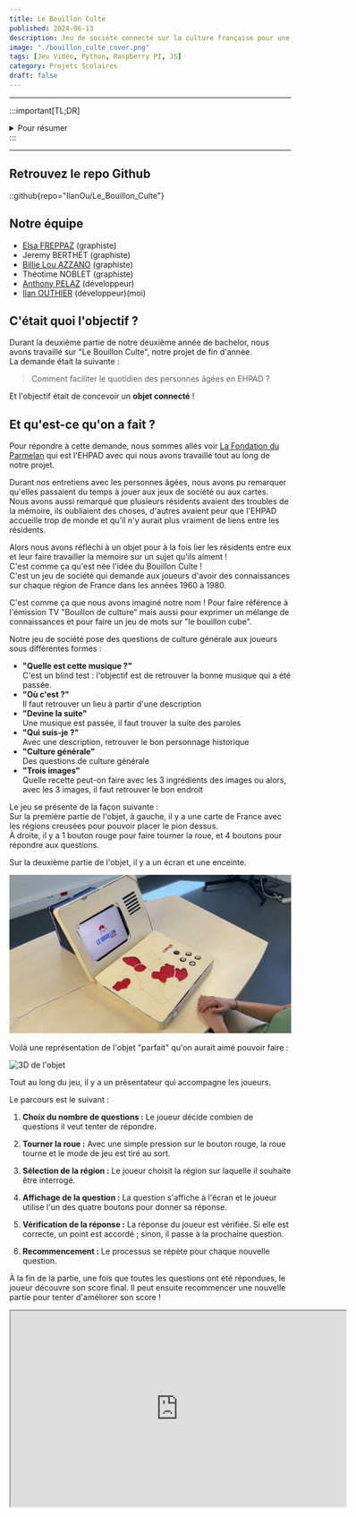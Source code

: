 ```yaml
---
title: Le Bouillon Culte
published: 2024-06-13
description: Jeu de société connecté sur la culture française pour une EHPAD
image: "./bouillon_culte_cover.png"
tags: [Jeu Vidéo, Python, Raspberry PI, JS]
category: Projets Scolaires
draft: false
---
```


<!-- # Le Bouillon Culte -->

---

:::important[TL;DR]
<br>
<details>
<summary> Pour résumer </summary> 

### Qu'est-ce qu'on devait faire ?

"Le Bouillon Culte", notre projet de fin d'année, est un objet connecté conçu pour faciliter le quotidien des personnes âgées en EHPAD. En collaborant avec [La Fondation du Parmelan](https://fondationduparmelan.org/), nous avons créé un jeu de société qui renforce les liens entre les résidents et stimule leur mémoire.

Le jeu pose des questions de culture générale sous différentes formes et se présente avec une carte de France interactive, des boutons de réponse et un écran avec une enceinte.

![photo de l'objet](LBC_photo_ouvert.png)

### Le parcours des développeurs

Nous avons opté pour l'utilisation d'un Raspberry Pi et d'un ESP32 pour gérer les capteurs RFID et les boutons. Après avoir réussi à recevoir les données des capteurs, nous avons développé le système d'affichage et la lecture audio.

Ensuite, nous avons créé un système pour afficher les questions et les réponses à partir de fichiers Json. Nous avons également développé 6 mini-jeux différents.

Pour encourager les joueurs à rejouer, nous avons mis en place un système de points et un nombre de questions à répondre pour finir une partie.

### Pour conclure

Bien que nous aurions aimé avoir un meilleur rendu de l'objet, nous sommes fiers du prototype que nous avons créé. Ce projet m'a personnellement permis d'apprendre la POO et de clarifier ce concept.
</details>
:::

---

## Retrouvez le repo Github

::github{repo="IlanOu/Le_Bouillon_Culte"}

## Notre équipe

- [Elsa FREPPAZ](https://studiomeraki.fr/) (graphiste)
- Jeremy BERTHET (graphiste)
- [Billie Lou AZZANO](http://www.linkedin.com/in/billie-lou-azzano-066330258) (graphiste)
- Théotime NOBLET (graphiste)
- [Anthony PELAZ](https://github.com/anthony74742) (développeur)
- [Ilan OUTHIER](https://github.com/IlanOu) (développeur)(moi)

## C'était quoi l'objectif ?

Durant la deuxième partie de notre deuxième année de bachelor, nous avons travaillé sur "Le Bouillon Culte", notre projet de fin d'année.
<br>
La demande était la suivante :
> Comment faciliter le quotidien des personnes âgées en EHPAD ?

Et l'objectif était de concevoir un **objet connecté** !

## Et qu'est-ce qu'on a fait ?

Pour répondre à cette demande, nous sommes allés voir [La Fondation du Parmelan](https://fondationduparmelan.org/) qui est l'EHPAD avec qui nous avons travaillé tout au long de notre projet.

Durant nos entretiens avec les personnes âgées, nous avons pu remarquer qu'elles passaient du temps à jouer aux jeux de société ou aux cartes.
<br>
Nous avons aussi remarqué que plusieurs résidents avaient des troubles de la mémoire, ils oubliaient des choses, d'autres avaient peur que l'EHPAD accueille trop de monde et qu'il n'y aurait plus vraiment de liens entre les résidents.

Alors nous avons réfléchi à un objet pour à la fois lier les résidents entre eux et leur faire travailler la mémoire sur un sujet qu'ils aiment !
<br>
C'est comme ça qu'est née l'idée du Bouillon Culte !
<br>
C'est un jeu de société qui demande aux joueurs d'avoir des connaissances sur chaque région de France dans les années 1960 à 1980.

C'est comme ça que nous avons imaginé notre nom ! Pour faire référence à l'émission TV "Bouillon de culture" mais aussi pour exprimer un mélange de connaissances et pour faire un jeu de mots sur "le bouillon cube".

Notre jeu de société pose des questions de culture générale aux joueurs sous différentes formes :

- **"Quelle est cette musique ?"** 
  <br>C'est un blind test : l'objectif est de retrouver la bonne musique qui a été passée.
- **"Où c'est ?"**
  <br>Il faut retrouver un lieu à partir d'une description
- **"Devine la suite"**
  <br>Une musique est passée, il faut trouver la suite des paroles
- **"Qui suis-je ?"**
  <br>Avec une description, retrouver le bon personnage historique
- **"Culture générale"**
  <br>Des questions de culture générale
- **"Trois images"**
  <br>Quelle recette peut-on faire avec les 3 ingrédients des images ou alors, avec les 3 images, il faut retrouver le bon endroit

Le jeu se présente de la façon suivante :
<br>
Sur la première partie de l'objet, à gauche, il y a une carte de France avec les régions creusées pour pouvoir placer le pion dessus.
<br>
À droite, il y a 1 bouton rouge pour faire tourner la roue, et 4 boutons pour répondre aux questions.

Sur la deuxième partie de l'objet, il y a un écran et une enceinte.

![photo de l'objet](LBC_photo_ouvert.png)

Voilà une représentation de l'objet "parfait" qu'on aurait aimé pouvoir faire :

![3D de l'objet](LBC_3D_ouvert.png)

Tout au long du jeu, il y a un présentateur qui accompagne les joueurs.

Le parcours est le suivant :

1. **Choix du nombre de questions :** Le joueur décide combien de questions il veut tenter de répondre.

2. **Tourner la roue :** Avec une simple pression sur le bouton rouge, la roue tourne et le mode de jeu est tiré au sort.

3. **Sélection de la région :** Le joueur choisit la région sur laquelle il souhaite être interrogé.

4. **Affichage de la question :** La question s'affiche à l'écran et le joueur utilise l'un des quatre boutons pour donner sa réponse.

5. **Vérification de la réponse :** La réponse du joueur est vérifiée. Si elle est correcte, un point est accordé ; sinon, il passe à la prochaine question.

6. **Recommencement :** Le processus se répète pour chaque nouvelle question.

À la fin de la partie, une fois que toutes les questions ont été répondues, le joueur découvre son score final. Il peut ensuite recommencer une nouvelle partie pour tenter d'améliorer son score !

<iframe src="https://www.youtube.com/embed/lY2ekTzoxIg?si=z9Esf8ow9zbRBDUV" width=600 height=350/>

.

## Le parcours des développeurs

Pour commencer, on a réfléchi aux technologies dont on aurait besoin.
<br>
On s'est vite aperçu que tous les capteurs RFID et les boutons qu'on voulait utiliser risquaient de surcharger le Raspberry Pi.
Du coup, on a opté pour l'ajout d'ESP32 pour épauler le Raspberry et éviter qu'il ne soit débordé.
<br>
Après ça, nous avons testé l'ajout de certaines fonctionnalités qu'on voulait intégrer.
<br>
Par exemple, on a travaillé sur les boutons, les capteurs RFID, etc.
<br>
Anthony s'est concentré sur les tests avec un ESP32, pendant que je m'occupais des tests sur le Raspberry Pi.

> Mise en place Raspberry Pi : Check ✔ <br>
> Mise en place ESP32 : Check ✔ <br>
> Réception des données des capteurs : Check ✔ <br>

Une fois qu'on a réussi à recevoir les données des capteurs, on s'est attaqués au traitement de ces infos et à la conception du parcours utilisateur.
<br>
On a alors branché un écran et développé le système d'affichage.
Pour faciliter la partie design plus tard, on a opté pour un affichage sur une page web.
<br>
On a aussi ajouté une enceinte et fait un système pour lire les fichiers audio.

> Affichage : Check ✔ <br>
> Lecture audio : Check ✔ <br>

Ensuite, il fallait pouvoir afficher les différentes questions et réponses de notre jeu, alors nous avons créé un système qui lit des fichiers Json et les affiche sur l'écran.
<br>
*(D'ailleurs merci à Théotime qui a énormément aidé pour le remplissage des fichiers Json, il y avait environ 60 questions contenant chacune : des réponses + des descriptions + des images + des audios... Il est très courageux et patient !)*

Nous avons dû faire 6 systèmes car nous avions 6 mini-jeux différents.

> Système de questions/réponses : Check ✔ <br>
> 6 mini-jeux : Check ✔ <br>

Par la suite, en testant et en faisant tester notre objet, nous avons remarqué plusieurs choses :

- L'idée est très cool, elle plaît à beaucoup de gens
- Mais les joueurs ne répondent qu'à une question, ensuite ils s'en vont (surtout les personnes âgées)

Alors on a réfléchi encore une fois, à une façon de donner envie aux joueurs de rejouer.
<br>
On a donc fait un système de points et un nombre de questions à répondre pour finir une partie, ça permet de challenger les joueurs !

> Donner envie aux joueurs de rejouer : Check ✔ <br>

Et voilà ! C'est en gros notre parcours du côté des devs (au niveau du code) ! <br>
Il y a plusieurs tâches que nous avons faites en plus mais que je n'ai pas expliquées ici pour ne parler que des points clés du développement (comme par exemple un système de mise en veille de l'objet)

## Pour conclure

Pour finir, on aurait aimé pouvoir avoir un meilleur rendu de l'objet mais par faute de temps et de moyens nous n'avons pu faire qu'un prototype (ce qui était aussi la demande initiale) mais ous sommes quand même très fier du résultat !

Ce projet m'a personnellement permit d'apprendre la POO, c'est un concept qui était un peu flou au début mais qui maintenant est clair !
